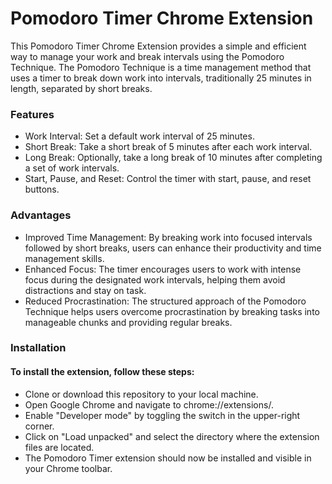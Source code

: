 <h1>Pomodoro Timer Chrome Extension</h1>
<p>This Pomodoro Timer Chrome Extension provides a simple and efficient way to manage your work and break intervals using the Pomodoro Technique. The Pomodoro Technique is a time management method that uses a timer to break down work into intervals, traditionally 25 minutes in length, separated by short breaks.</p>
<h3>Features</h3>
<ul>
  <li>Work Interval: Set a default work interval of 25 minutes.</li>
  <li>Short Break: Take a short break of 5 minutes after each work interval.</li>
  <li>Long Break: Optionally, take a long break of 10 minutes after completing a set of work intervals.</li>
  <li>Start, Pause, and Reset: Control the timer with start, pause, and reset buttons.</li>
</ul>
<h3>Advantages</h3>
<ul>
  <li>Improved Time Management: By breaking work into focused intervals followed by short breaks, users can enhance their productivity and time management skills.</li>
<li>Enhanced Focus: The timer encourages users to work with intense focus during the designated work intervals, helping them avoid distractions and stay on task.</li>
<li>Reduced Procrastination: The structured approach of the Pomodoro Technique helps users overcome procrastination by breaking tasks into manageable chunks and providing regular breaks.</li>
</ul>
<h3>Installation</h3>
<h4>To install the extension, follow these steps:</h4>
<ul>
  <li>Clone or download this repository to your local machine.</li>
<li>Open Google Chrome and navigate to chrome://extensions/.</li>
<li>Enable "Developer mode" by toggling the switch in the upper-right corner.</li>
<li>Click on "Load unpacked" and select the directory where the extension files are located.</li>
<li>The Pomodoro Timer extension should now be installed and visible in your Chrome toolbar.</li>
</ul>
